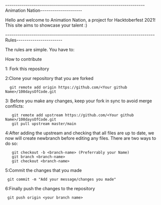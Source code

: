 ----------------------------------------------------------------------Animation Nation---------------------

Hello and welcome to Animation Nation, a project for Hacktoberfest 2021! This site aims to showcase your talent :)

---------------------------------------------------------------------------Rules-----------------------

The rules are simple. You have to:

How to contribute

1: Fork this repository

2:Clone your repository that you are forked

      git remote add origin https://github.com/<Your github Name>/100daysOfCode.git

3: Before you make any changes, keep your fork in sync to avoid merge conflicts:

       git remote add upstream https://github.com/<Your github Name>/100daysOfCode.git
       git pull upstream master/main

4:After adding the upstream and checking that all files are up to date, we now will create newbranch before editing any files. There are two ways to do so:

       git checkout -b <branch-name> (Preferrably your Name)
       git branch <branch-name>
       git checkout <branch-name>

5:Commit the changes that you made

     git commit -m "Add your message/changes you made"

6:Finally push the changes to the repository

     git push origin <your branch name>
